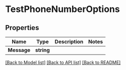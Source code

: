 # TestPhoneNumberOptions

## Properties

Name | Type | Description | Notes
------------ | ------------- | ------------- | -------------
**Message** | **string** |  | 

[[Back to Model list]](../README#documentation-for-models) [[Back to API list]](../README#documentation-for-api-endpoints) [[Back to README]](../README)


